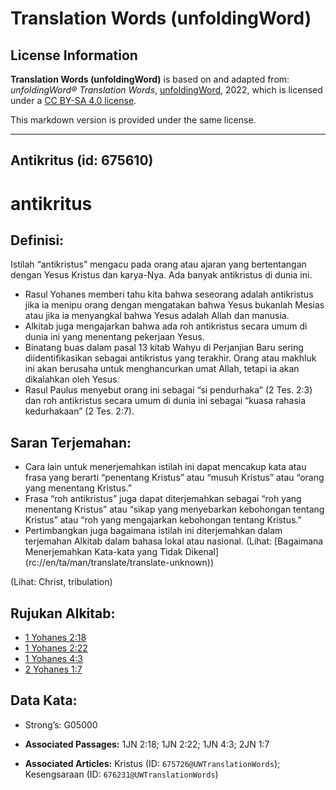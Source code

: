 # Translation Words (unfoldingWord)

## License Information

**Translation Words (unfoldingWord)** is based on and adapted from: _unfoldingWord® Translation Words_, [unfoldingWord](https://unfoldingword.org/utw), 2022, which is licensed under a [CC BY-SA 4.0 license](https://creativecommons.org/licenses/by-sa/4.0/legalcode.en).

This markdown version is provided under the same license.



--------------------------------

## Antikritus (id: 675610)

antikritus
==========

Definisi:
---------

Istilah “antikristus” mengacu pada orang atau ajaran yang bertentangan dengan Yesus Kristus dan karya\-Nya. Ada banyak antikristus di dunia ini.

* Rasul Yohanes memberi tahu kita bahwa seseorang adalah antikristus jika ia menipu orang dengan mengatakan bahwa Yesus bukanlah Mesias atau jika ia menyangkal bahwa Yesus adalah Allah dan manusia.
* Alkitab juga mengajarkan bahwa ada roh antikristus secara umum di dunia ini yang menentang pekerjaan Yesus.
* Binatang buas dalam pasal 13 kitab Wahyu di Perjanjian Baru sering diidentifikasikan sebagai antikristus yang terakhir. Orang atau makhluk ini akan berusaha untuk menghancurkan umat Allah, tetapi ia akan dikalahkan oleh Yesus.
* Rasul Paulus menyebut orang ini sebagai “si pendurhaka” (2 Tes. 2:3\) dan roh antikristus secara umum di dunia ini sebagai “kuasa rahasia kedurhakaan” (2 Tes. 2:7\).

Saran Terjemahan:
-----------------

* Cara lain untuk menerjemahkan istilah ini dapat mencakup kata atau frasa yang berarti “penentang Kristus” atau “musuh Kristus” atau “orang yang menentang Kristus.”
* Frasa “roh antikristus” juga dapat diterjemahkan sebagai “roh yang menentang Kristus” atau “sikap yang menyebarkan kebohongan tentang Kristus” atau “roh yang mengajarkan kebohongan tentang Kristus.”
* Pertimbangkan juga bagaimana istilah ini diterjemahkan dalam terjemahan Alkitab dalam bahasa lokal atau nasional. (Lihat: \[Bagaimana Menerjemahkan Kata\-kata yang Tidak Dikenal] (rc://en/ta/man/translate/translate\-unknown))

(Lihat: Christ, tribulation)

Rujukan Alkitab:
----------------

* [1 Yohanes 2:18](https://ref.ly/1John0:0)
* [1 Yohanes 2:22](https://ref.ly/1John0:0)
* [1 Yohanes 4:3](https://ref.ly/1John0:0)
* [2 Yohanes 1:7](https://ref.ly/2John0:0)

Data Kata:
----------

* Strong’s: G05000

* **Associated Passages:** 1JN 2:18; 1JN 2:22; 1JN 4:3; 2JN 1:7
* **Associated Articles:** Kristus (ID: `675726@UWTranslationWords`); Kesengsaraan (ID: `676231@UWTranslationWords`)

